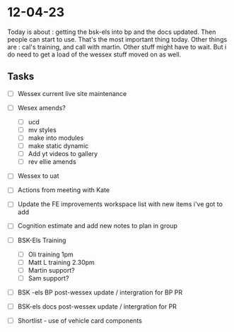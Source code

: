 # 12-04-23

Today is about : getting the bsk-els into bp and the docs updated. Then people can start to use. That's the most important thing today.
Other things are : cal's training, and call with martin. Other stuff might have to wait. But i do  need to get a load of the wessex stuff moved on as well.


## Tasks
- [ ] Wessex current live site  maintenance

- [ ] Wesex amends?
  - [ ] ucd
  - [ ] mv styles
  - [ ] make into modules
  - [ ] make static dynamic
  - [ ] Add yt videos to gallery
  - [ ] rev ellie amends

- [ ] Wessex to uat
- [ ] Actions from meeting with Kate
- [ ] Update the FE improvements workspace list with new items i've got to add
- [ ] Cognition estimate and add new notes to plan in group

- [ ] BSK-Els Training
  - [ ] Oli training 1pm
  - [ ] Matt L training 2.30pm
  - [ ] Martin support?
  - [ ] Sam support?

- [ ] BSK -els BP post-wessex update / intergration for BP PR
- [ ] BSK-els docs post-wessex update / intergration for PR
- [ ] Shortlist - use of vehicle card components
